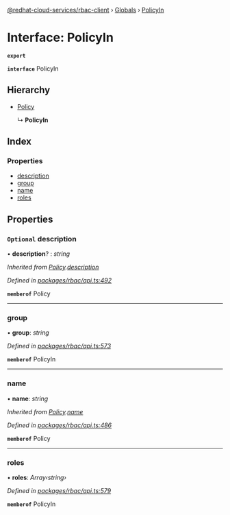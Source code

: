 [@redhat-cloud-services/rbac-client](../README.md) › [Globals](../globals.md) › [PolicyIn](policyin.md)

# Interface: PolicyIn

**`export`** 

**`interface`** PolicyIn

## Hierarchy

* [Policy](policy.md)

  ↳ **PolicyIn**

## Index

### Properties

* [description](policyin.md#optional-description)
* [group](policyin.md#group)
* [name](policyin.md#name)
* [roles](policyin.md#roles)

## Properties

### `Optional` description

• **description**? : *string*

*Inherited from [Policy](policy.md).[description](policy.md#optional-description)*

*Defined in [packages/rbac/api.ts:492](https://github.com/Hyperkid123/javascript-clients/blob/master/packages/rbac/api.ts#L492)*

**`memberof`** Policy

___

###  group

• **group**: *string*

*Defined in [packages/rbac/api.ts:573](https://github.com/Hyperkid123/javascript-clients/blob/master/packages/rbac/api.ts#L573)*

**`memberof`** PolicyIn

___

###  name

• **name**: *string*

*Inherited from [Policy](policy.md).[name](policy.md#name)*

*Defined in [packages/rbac/api.ts:486](https://github.com/Hyperkid123/javascript-clients/blob/master/packages/rbac/api.ts#L486)*

**`memberof`** Policy

___

###  roles

• **roles**: *Array‹string›*

*Defined in [packages/rbac/api.ts:579](https://github.com/Hyperkid123/javascript-clients/blob/master/packages/rbac/api.ts#L579)*

**`memberof`** PolicyIn
